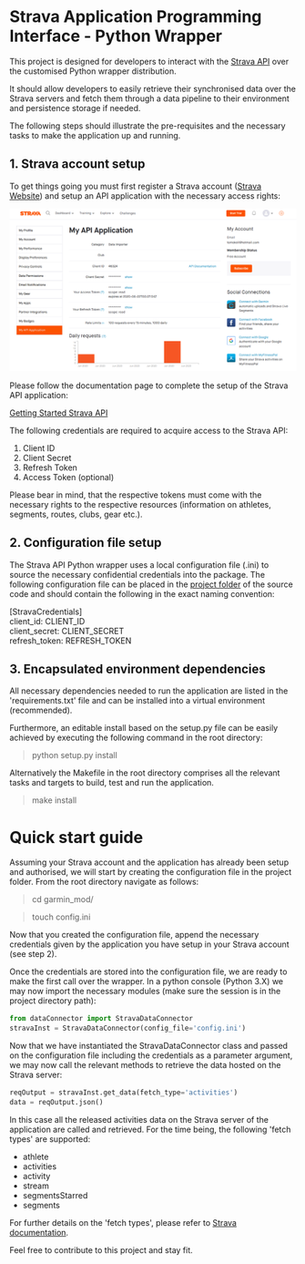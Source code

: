 # Strava Application Programming Interface - Python Wrapper

This project is designed for developers to interact with the 
<a href="https://developers.strava.com/" target="_blank">Strava API</a>
over the customised Python wrapper distribution.

It should allow developers to easily retrieve their synchronised data over the Strava servers and fetch them through a data pipeline to their environment and persistence storage if needed. 

The following steps should illustrate the pre-requisites and the necessary tasks to make the application up and running. 


## 1. Strava account setup

To get things going you must first register a Strava account 
(<a href="https://www.strava.com" target="_blank">Strava Website</a>)
and setup an API application with the necessary access rights: 

<div style="text-align:center">
    <img src="./static/StravaAPI.png" alt="Strava API programme" width="950"/>
</div>


Please follow the documentation page to complete the setup of the Strava API application: 

<a href="https://developers.strava.com/docs/getting-started/" target="_blank">Getting Started Strava API</a>

The following credentials are required to acquire access to the Strava API:

1. Client ID
2. Client Secret
3. Refresh Token
4. Access Token (optional)

Please bear in mind, that the respective tokens must come with the necessary rights to the respective resources (information on athletes, segments, routes, clubs, gear etc.). 

## 2. Configuration file setup

The Strava API Python wrapper uses a local configuration file (.ini) to source the necessary confidential credentials into the package. 
The following configuration file can be placed in the [project folder](./garmin_mod/) of the source code and should contain the following in the exact naming convention: 

[StravaCredentials] <br>
client_id: CLIENT_ID <br>
client_secret: CLIENT_SECRET <br>
refresh_token: REFRESH_TOKEN <br>


## 3. Encapsulated environment dependencies

All necessary dependencies needed to run the application are listed in the 'requirements.txt' file and can be installed into a virtual environment (recommended). 

Furthermore, an editable install based on the setup.py file can be easily achieved by executing the following command in the root directory:

> python setup.py install

Alternatively the Makefile in the root directory comprises all the relevant tasks and targets to build, test and run the application. 

> make install

# Quick start guide

Assuming your Strava account and the application has already been setup and authorised, we will start by creating the configuration file in the project folder. 
From the root directory navigate as follows:

> cd garmin_mod/

> touch config.ini

Now that you created the configuration file, append the necessary credentials given by the application you have setup in your Strava account (see step 2). 

Once the credentials are stored into the configuration file, we are ready to make the first call over the wrapper. In a python console (Python 3.X) we may 
now import the necessary modules (make sure the session is in the project directory path):

```python
from dataConnector import StravaDataConnector
stravaInst = StravaDataConnector(config_file='config.ini')
```

Now that we have instantiated the StravaDataConnector class and passed on the configuration file including the credentials as a parameter argument, we may 
now call the relevant methods to retrieve the data hosted on the Strava server:

```python
reqOutput = stravaInst.get_data(fetch_type='activities')
data = reqOutput.json()
```

In this case all the released activities data on the Strava server of the application are called and retrieved. For the time being, the following 'fetch types' are supported:

- athlete
- activities
- activity
- stream
- segmentsStarred
- segments

For further details on the 'fetch types', please refer to <a href="https://developers.strava.com/docs/reference/" target="_blank">Strava documentation</a>. 

Feel free to contribute to this project and stay fit. 
